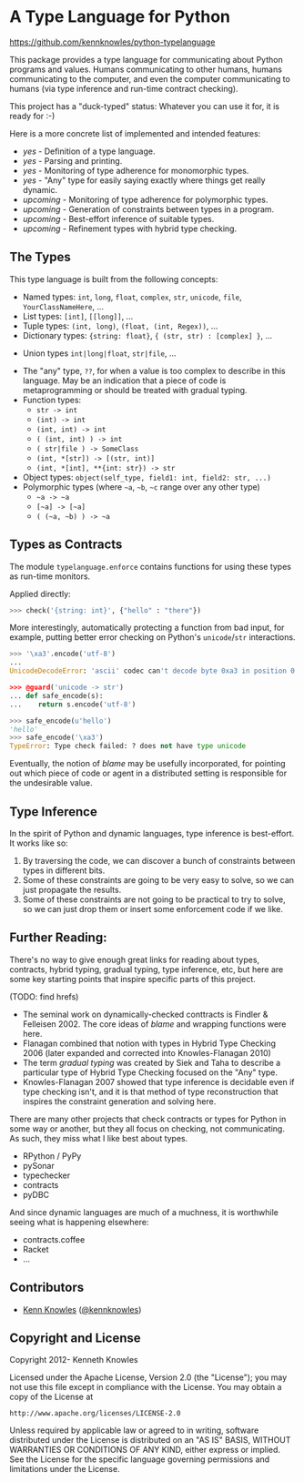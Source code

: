 A Type Language for Python
==========================

https://github.com/kennknowles/python-typelanguage

This package provides a type language for communicating about Python programs and values. 
Humans communicating to other humans, humans communicating to the computer, and even the computer
communicating to humans (via type inference and run-time contract checking).

This project has a "duck-typed" status: Whatever you can use it for, it is ready for :-)

Here is a more concrete list of implemented and intended features:

 - _yes_      - Definition of a type language.
 - _yes_      - Parsing and printing.
 - _yes_      - Monitoring of type adherence for monomorphic types.
 - _yes_      - "Any" type for easily saying exactly where things get really dynamic.
 - _upcoming_ - Monitoring of type adherence for polymorphic types.
 - _upcoming_ - Generation of constraints between types in a program.
 - _upcoming_ - Best-effort inference of suitable types.
 - _upcoming_ - Refinement types with hybrid type checking.


The Types
---------

This type language is built from the following concepts:

 - Named types: `int`, `long`, `float`, `complex`, `str`, `unicode`, `file`, `YourClassNameHere`, ...
 - List types: `[int]`, `[[long]]`, ...
 - Tuple types: `(int, long)`, `(float, (int, Regex))`, ...
 - Dictionary types: `{string: float}`, `{ (str, str) : [complex] }`, ...
 * Union types `int|long|float`, `str|file`, ...
 - The "any" type, `??`, for when a value is too complex to describe in this language. May be an indication that
   a piece of code is metaprogramming or should be treated with gradual typing.
 - Function types:
    - `str -> int`
    - `(int) -> int`
    - `(int, int) -> int`
    - `( (int, int) ) -> int`
    - `( str|file ) -> SomeClass`
    - `(int, *[str]) -> [(str, int)]`
    - `(int, *[int], **{int: str}) -> str`
 - Object types: `object(self_type, field1: int, field2: str, ...)`
 - Polymorphic types (where `~a`, `~b`, `~c` range over any other type)
    - `~a -> ~a`
    - `[~a] -> [~a]`
    - `( (~a, ~b) ) -> ~a`


Types as Contracts
------------------

The module `typelanguage.enforce` contains functions for using these types as
run-time monitors.

Applied directly:

```python
>>> check('{string: int}', {"hello" : "there"})
```

More interestingly, automatically protecting a function from bad input,
for example, putting better error checking on Python's `unicode`/`str`
interactions.

```python
>>> '\xa3'.encode('utf-8')
...
UnicodeDecodeError: 'ascii' codec can't decode byte 0xa3 in position 0: ordinal not in range(128)

>>> @guard('unicode -> str')
... def safe_encode(s):
...    return s.encode('utf-8')

>>> safe_encode(u'hello')
'hello'
>>> safe_encode('\xa3')
TypeError: Type check failed: ? does not have type unicode
```

Eventually, the notion of _blame_ may be usefully incorporated, for pointing
out which piece of code or agent in a distributed setting is responsible
for the undesirable value.


Type Inference
--------------

In the spirit of Python and dynamic languages, type inference is best-effort. It works like so:

1. By traversing the code, we can discover a bunch of constraints between types in
   different bits.
2. Some of these constraints are going to be very easy to solve, so we can just
   propagate the results.
3. Some of these constraints are not going to be practical to try to solve, so we
   can just drop them or insert some enforcement code if we like.


Further Reading:
----------------

There's no way to give enough great links for reading about types,
contracts, hybrid typing, gradual typing, type inference, etc, but
here are some key starting points that inspire specific parts of
this project.

(TODO: find hrefs)

 - The seminal work on dynamically-checked conttracts is Findler & Felleisen 2002. The
   core ideas of _blame_ and wrapping functions were here.
 - Flanagan combined that notion with types in Hybrid Type Checking 2006 (later expanded and corrected into Knowles-Flanagan 2010)
 - The term _gradual typing_ was created by Siek and Taha to describe a particular type
   of Hybrid Type Checking focused on the "Any" type.
 - Knowles-Flanagan 2007 showed that type inference is decidable even if type checking isn't,
   and it is that method of type reconstruction that inspires the constraint generation and 
   solving here.

There are many other projects that check contracts or types for Python in some way or
another, but they all focus on checking, not communicating. As such, they miss what
I like best about types.

 * RPython / PyPy
 * pySonar
 * typechecker
 * contracts
 * pyDBC

And since dynamic languages are much of a muchness, it is worthwhile seeing what is
happening elsewhere:

 * contracts.coffee
 * Racket
 * ...


Contributors
------------

 * [Kenn Knowles](https://github.com/kennknowles) ([@kennknowles](https://twitter.com/KennKnowles))


Copyright and License
---------------------

Copyright 2012- Kenneth Knowles

Licensed under the Apache License, Version 2.0 (the "License");
you may not use this file except in compliance with the License.
You may obtain a copy of the License at

    http://www.apache.org/licenses/LICENSE-2.0

Unless required by applicable law or agreed to in writing, software
distributed under the License is distributed on an "AS IS" BASIS,
WITHOUT WARRANTIES OR CONDITIONS OF ANY KIND, either express or implied.
See the License for the specific language governing permissions and
limitations under the License.
